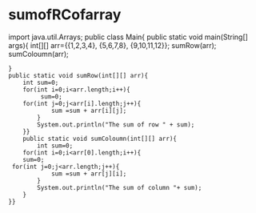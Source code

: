 # sumofRCofarray

import java.util.Arrays;
public class Main{
    public static void main(String[] args){
        int[][] arr={{1,2,3,4},
                     {5,6,7,8},
                     {9,10,11,12}};
                     sumRow(arr);
                     sumColoumn(arr);
        
    }
    public static void sumRow(int[][] arr){
        int sum=0;
        for(int i=0;i<arr.length;i++){
             sum=0;
        for(int j=0;j<arr[i].length;j++){
                sum =sum + arr[i][j];
            }
            System.out.println("The sum of row " + sum);
        }}
        public static void sumColoumn(int[][] arr){
            int sum=0;
        for(int i=0;i<arr[0].length;i++){
        sum=0;
     for(int j=0;j<arr.length;j++){
                sum =sum + arr[j][i];
            }
            System.out.println("The sum of column "+ sum);
        }
    }}
